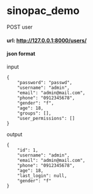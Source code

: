 # sinopac_demo

POST user 
#### url: http://127.0.0.1:8000/users/
#### json format
input 
```
{
    "password": "passwd",
    "username": "admin",
    "email": "admin@mail.com",
    "phone": "0912345678",
    "gender": "f",
    "age": 18,
    "groups": [],
    "user_permissions": []
}
```

output
```
{
    "id": 1,
    "username": "admin",
    "email": "admin@mail.com",
    "phone": "0912345678",
    "age": 18,
    "last_login": null,
    "gender": "f"
}
```
